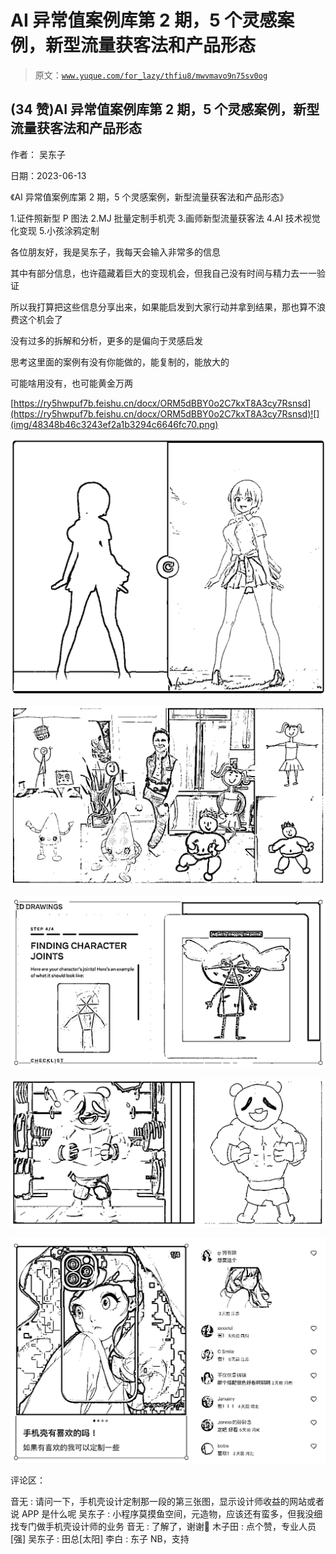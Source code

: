 # AI 异常值案例库第 2 期，5 个灵感案例，新型流量获客法和产品形态

> 原文：[`www.yuque.com/for_lazy/thfiu8/mwvmavo9n75sv0og`](https://www.yuque.com/for_lazy/thfiu8/mwvmavo9n75sv0og)



## (34 赞)AI 异常值案例库第 2 期，5 个灵感案例，新型流量获客法和产品形态 

作者： 吴东子 

日期：2023-06-13 

《AI 异常值案例库第 2 期，5 个灵感案例，新型流量获客法和产品形态》 

1.证件照新型 P 图法 2.MJ 批量定制手机壳 3.画师新型流量获客法 4.AI 技术视觉化变现 5.小孩涂鸦定制 

各位朋友好，我是吴东子，我每天会输入非常多的信息 

其中有部分信息，也许蕴藏着巨大的变现机会，但我自己没有时间与精力去一一验证 

所以我打算把这些信息分享出来，如果能启发到大家行动并拿到结果，那也算不浪费这个机会了 

没有过多的拆解和分析，更多的是偏向于灵感启发 

思考这里面的案例有没有你能做的，能复制的，能放大的 

可能啥用没有，也可能黄金万两 

[https://ry5hwpuf7b.feishu.cn/docx/ORM5dBBY0o2C7kxT8A3cy7Rsnsd](https://ry5hwpuf7b.feishu.cn/docx/ORM5dBBY0o2C7kxT8A3cy7Rsnsd)![](img/48348b46c3243ef2a1b3294c6646fc70.png) 

![](img/0cfc12bb0a0d52f045371b9ba3166c1a.png) 

![](img/c2136e7808da5e495d165efe6895e56a.png) 

![](img/5b7fe9c955e21e691a14f058acaca25c.png) 

![](img/67ee6f182714da1bc548d0c0664a8328.png) 

![](img/9b0dfb76262fc8724b39b92ac11e18a9.png) 

评论区： 

音无 : 请问一下，手机壳设计定制那一段的第三张图，显示设计师收益的网站或者说 APP 是什么呢 吴东子 : 小程序莫摸鱼空间，元造物，应该还有蛮多，但我没细找专门做手机壳设计师的业务 音无 : 了解了，谢谢🙏 木子田 : 点个赞，专业人员[强] 吴东子 : 田总[太阳] 李白 : 东子 NB，支持